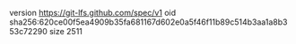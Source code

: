 version https://git-lfs.github.com/spec/v1
oid sha256:620ce00f5ea4909b35fa681167d602e0a5f46f11b89c514b3aa1a8b353c72290
size 2511
